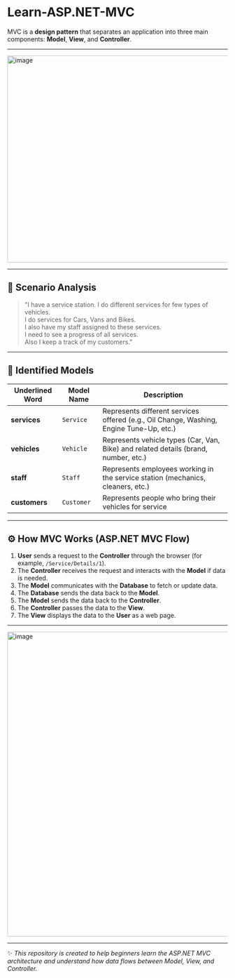 # Learn-ASP.NET-MVC

MVC is a **design pattern** that separates an application into three main components: **Model**, **View**, and **Controller**.

---

<img width="728" height="472" alt="image" src="https://github.com/user-attachments/assets/7cbcb373-e120-48e9-83a8-be9eba079d0a" />

---

## 🧩 Scenario Analysis

> "I have a service station. I do different services for few types of vehicles.  
> I do services for Cars, Vans and Bikes.  
> I also have my staff assigned to these services.  
> I need to see a progress of all services.  
> Also I keep a track of my customers."

---

## 📘 Identified Models

| Underlined Word | Model Name | Description |
|------------------|-------------|--------------|
| **services** | `Service` | Represents different services offered (e.g., Oil Change, Washing, Engine Tune-Up, etc.) |
| **vehicles** | `Vehicle` | Represents vehicle types (Car, Van, Bike) and related details (brand, number, etc.) |
| **staff** | `Staff` | Represents employees working in the service station (mechanics, cleaners, etc.) |
| **customers** | `Customer` | Represents people who bring their vehicles for service |

---

## ⚙️ How MVC Works (ASP.NET MVC Flow)

1. **User** sends a request to the **Controller** through the browser (for example, `/Service/Details/1`).
2. The **Controller** receives the request and interacts with the **Model** if data is needed.
3. The **Model** communicates with the **Database** to fetch or update data.
4. The **Database** sends the data back to the **Model**.
5. The **Model** sends the data back to the **Controller**.
6. The **Controller** passes the data to the **View**.
7. The **View** displays the data to the **User** as a web page.

---

<img width="1332" height="695" alt="image" src="https://github.com/user-attachments/assets/26bc10ab-58c1-464b-98f3-dfc4245beb7d" />

---

✨ *This repository is created to help beginners learn the ASP.NET MVC architecture and understand how data flows between Model, View, and Controller.*
